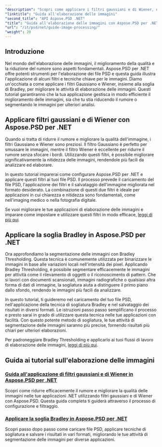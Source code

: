 ```yaml
---
"description": "Scopri come applicare i filtri gaussiani e di Wiener, nonché la soglia di Bradley in Aspose.PSD per .NET per una migliore elaborazione e segmentazione delle immagini."
"linktitle": "Guida all'elaborazione delle immagini"
"second_title": "API Aspose.PSD .NET"
"title": "Guida all'elaborazione delle immagini con Aspose.PSD per .NET"
"url": "/it/psd/net/guide-image-processing/"
"weight": 20
---
```


## Introduzione

Nel mondo dell'elaborazione delle immagini, il miglioramento della qualità e la riduzione del rumore sono aspetti fondamentali. Aspose.PSD per .NET offre potenti strumenti per l'elaborazione dei file PSD e questa guida illustra l'applicazione di alcuni filtri e tecniche chiave per le immagini. Diamo un'occhiata a come applicare i filtri Gaussiano e Wiener, insieme alla soglia di Bradley, per migliorare le attività di elaborazione delle immagini. Questi tutorial garantiranno che la tua applicazione gestisca in modo efficiente il miglioramento delle immagini, sia che tu stia riducendo il rumore o segmentando le immagini per ulteriori analisi.

## Applicare filtri gaussiani e di Wiener con Aspose.PSD per .NET

Quando si tratta di ridurre il rumore e migliorare la qualità dell'immagine, i filtri Gaussiano e Wiener sono preziosi. Il filtro Gaussiano è perfetto per smussare le immagini, mentre il filtro Wiener è eccellente per ridurre il rumore senza sfocare i bordi. Utilizzando questi filtri, è possibile migliorare significativamente la nitidezza delle immagini, rendendole più facili da analizzare ed elaborare.

In questo tutorial imparerai come configurare Aspose.PSD per .NET e applicare questi filtri ai tuoi file PSD. Il processo prevede il caricamento del file PSD, l'applicazione dei filtri e il salvataggio dell'immagine migliorata nel formato desiderato. La combinazione di questi due filtri è ideale per applicazioni in cui chiarezza e nitidezza sono fondamentali, come nell'imaging medico o nella fotografia digitale.

Se vuoi migliorare le tue applicazioni di elaborazione delle immagini e imparare come impostare e utilizzare questi filtri in modo efficace, [leggi di più qui](./guide-to-apply-gaussian-wiener-filters/).

## Applicare la soglia Bradley in Aspose.PSD per .NET

Ora approfondiamo la segmentazione delle immagini con Bradley Thresholding. Questa tecnica è comunemente utilizzata per binarizzare le immagini in base alle variazioni locali nell'intensità dei pixel. Applicando Bradley Thresholding, è possibile segmentare efficacemente le immagini per attività come il rilevamento di oggetti o il riconoscimento di pattern. Che si lavori con documenti scansionati, immagini radiografiche o qualsiasi altra forma di dati di immagine, la sogliatura aiuta a distinguere il primo piano dallo sfondo, rendendo le immagini più facili da analizzare.

In questo tutorial, ti guideremo nel caricamento del tuo file PSD, nell'applicazione della tecnica di sogliatura Bradley e nel salvataggio dei risultati in diversi formati. Le istruzioni passo passo semplificano il processo e presto sarai in grado di utilizzare questa tecnica nelle tue applicazioni con facilità. Con questo potente metodo di sogliatura, le tue attività di segmentazione delle immagini saranno più precise, fornendo risultati più chiari per ulteriori elaborazioni.

Per padroneggiare Bradley Thresholding e applicarlo ai tuoi flussi di lavoro di elaborazione delle immagini, [leggi di più qui](./apply-bradley-thresholding/).

## Guida ai tutorial sull'elaborazione delle immagini
### [Guida all'applicazione di filtri gaussiani e di Wiener in Aspose.PSD per .NET](./guide-to-apply-gaussian-wiener-filters/)
Scopri come ridurre efficacemente il rumore e migliorare la qualità delle immagini nelle tue applicazioni .NET utilizzando filtri gaussiani e di Wiener con Aspose.PSD. Questa guida completa ti guiderà attraverso il processo di configurazione e filtraggio.
### [Applicare la soglia Bradley in Aspose.PSD per .NET](./apply-bradley-thresholding/)
Scopri passo dopo passo come caricare file PSD, applicare tecniche di sogliatura e salvare i risultati in vari formati, migliorando le tue attività di segmentazione delle immagini per diverse applicazioni.